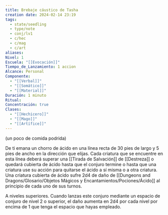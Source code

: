 ```yaml
---
title: Brebaje cáustico de Tasha
creation date: 2024-02-14 23:19
tags:
  - state/seedling
  - type/note
  - conj/lv1
  - c/hec
  - c/mag
  - c/art
aliases: 
Nivel: 1
Escuela: "[[Evocación]]"
Tiempo_de_Lanzamiento: 1 accion
Alcance: Personal
Componente:
  - "[[Verbal]]"
  - "[[Somático]]"
  - "[[Material]]"
Duración: 1 minuto
Ritual: 
Concentración: true
Clases:
  - "[[Hechicero]]"
  - "[[Mago]]"
  - "[[Artífice]]"
---
```

(un poco de comida podrida)

De ti emana un chorro de ácido en una línea recta de 30 pies de largo y 5 pies de ancho en la
dirección que elijas. Cada criatura que se encuentre en esta línea deberá superar una [[Tirada de Salvación]] de [[Destreza]] o quedará cubierta de ácido hasta que el conjuro termine o hasta que una
criatura use su acción para quitarse el ácido a sí misma o a otra criatura. Una criatura cubierta de
ácido sufre 2d4 de daño de [[Dungeons and Dragons/Glosario/Objetos Mágicos y Encantamientos/Pociones/Ácido]] al principio de cada uno de sus turnos.

A niveles superiores. Cuando lanzas este conjuro mediante un espacio de conjuro de nivel 2 o
superior, el daño aumenta en 2d4 por cada nivel por encima de 1 que tenga el espacio que hayas
empleado.
